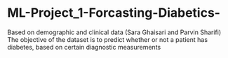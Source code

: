 # ML-Project_1-Forcasting-Diabetics-
Based on demographic and clinical data (Sara Ghaisari and Parvin Sharifi)
The objective of the dataset is to predict whether or not a patient has diabetes, based on certain diagnostic measurements 
